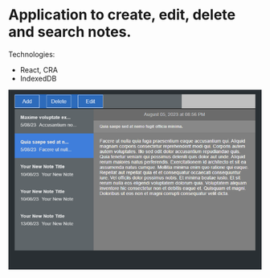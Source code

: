 # Application to create, edit, delete and search notes.

Technologies:
- React, CRA
- IndexedDB

![Alt text](public/img/screenshot.png?raw=true "Title")

